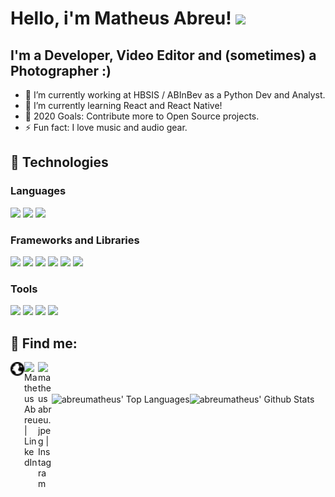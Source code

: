 # Hello, i'm Matheus Abreu! <img src="https://raw.githubusercontent.com/MartinHeinz/MartinHeinz/master/wave.gif" width="30px">

## I'm a Developer, Video Editor and (sometimes) a Photographer :)

- 🍺 I’m currently working at HBSIS / ABInBev as a Python Dev and Analyst.
- 🌱 I’m currently learning React and React Native!
- 🏁 2020 Goals: Contribute more to Open Source projects.
- ⚡ Fun fact: I love music and audio gear.

## 🔧 Technologies

### Languages

![](https://img.shields.io/badge/Python-informational?style=flat&logo=python&logoColor=white&color=2bbc8a)
![](https://img.shields.io/badge/JavaScript-informational?style=flat&logo=javascript&logoColor=white&color=2bbc8a)
![](https://img.shields.io/badge/Dart-informational?style=flat&logo=dart&logoColor=white&color=2bbc8a)

### Frameworks and Libraries

![](https://img.shields.io/badge/Django-informational?style=flat&logo=django&logoColor=white&color=2bbc8a)
![](https://img.shields.io/badge/Flask-informational?style=flat&logo=flask&logoColor=white&color=2bbc8a)
![](https://img.shields.io/badge/Vue-informational?style=flat&logo=vue.js&logoColor=white&color=2bbc8a)
![](https://img.shields.io/badge/React-informational?style=flat&logo=react&logoColor=white&color=2bbc8a)
![](https://img.shields.io/badge/React_Native-informational?style=flat&logo=react&logoColor=white&color=2bbc8a)
![](https://img.shields.io/badge/Flutter-informational?style=flat&logo=flutter&logoColor=white&color=2bbc8a)

### Tools

![](https://img.shields.io/badge/PostgreSQL-informational?style=flat&logo=postgresql&logoColor=white&color=2bbc8a)
![](https://img.shields.io/badge/Docker-informational?style=flat&logo=docker&logoColor=white&color=2bbc8a)
![](https://img.shields.io/badge/Git-informational?style=flat&logo=git&logoColor=white&color=2bbc8a)
![](https://img.shields.io/badge/AWS-informational?style=flat&logo=amazon-aws&logoColor=white&color=2bbc8a)

## 📱 Find me:

[<img align="left" alt="matheusabreu.com.br" width="22px" src="https://raw.githubusercontent.com/iconic/open-iconic/master/svg/globe.svg" />][website]
[<img align="left" alt="Matheus Abreu| LinkedIn" width="22px" src="https://cdn.jsdelivr.net/npm/simple-icons@v3/icons/linkedin.svg" />][linkedin]
[<img align="left" alt="matheusabreu.jpeg | Instagram" width="22px" src="https://cdn.jsdelivr.net/npm/simple-icons@v3/icons/instagram.svg" />][instagram]

<br />
<br />
<br />

<a href="#">
    <img align="left" alt="abreumatheus' Top Languages" src="https://github-readme-stats.vercel.app/api/top-langs/?username=abreumatheus&show_icons=true&theme=dark" />
</a>
<a href="#">
    <img align="left" alt="abreumatheus' Github Stats" src="https://github-readme-stats.vercel.app/api?username=abreumatheus&show_icons=true&theme=dark" />
</a>

[website]: https://matheusabreu.com.br
[twitter]: https://twitter.com/abreucodes
[instagram]: https://instagram.com/matheusabreu.jpg
[linkedin]: https://linkedin.com/in/matheuspsabreu
